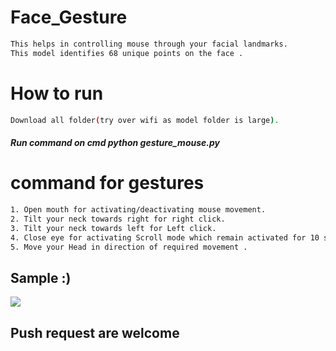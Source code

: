 # Face_Gesture      
                                 
```bash       
This helps in controlling mouse through your facial landmarks.  
This model identifies 68 unique points on the face .                    
```   
# How to run      
```bash       
Download all folder(try over wifi as model folder is large).                                                  
```    
##### Run command on cmd  python gesture_mouse.py     
      
             
# command for gestures  
```bash
1. Open mouth for activating/deactivating mouse movement.
2. Tilt your neck towards right for right click.
3. Tilt your neck towards left for Left click.
4. Close eye for activating Scroll mode which remain activated for 10 seconds.
5. Move your Head in direction of required movement .
```

## Sample :)
<img src="Sample/example.gif">   

## Push request are welcome 
  
